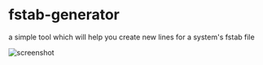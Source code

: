 # fstab-generator
a simple tool which will help you create new lines for a system's fstab file

![screenshot](https://i.imgur.com/ogblcJt.png)
